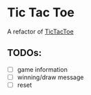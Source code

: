 # Tic Tac Toe

A refactor of [TicTacToe](https://github.com/weeee9/TicTaToe)

## TODOs:
- [ ] game information
- [ ] winning/draw message
- [ ] reset
